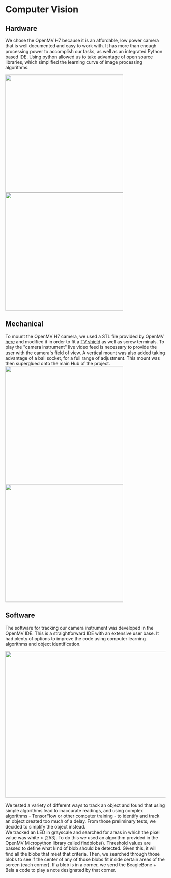 # Computer Vision  

## Hardware  
We chose the OpenMV H7 because it is an affordable, low power camera that is well documented and easy to work with. It has more than enough processing power to accomplish our tasks, as well as an integrated Python based IDE. Using python allowed us to take advantage of open source libraries, which simplified the learning curve of image processing algorithms.

<img src="https://github.com/neilkatahira/EE-Emerge-2020-Loopmaster/blob/master/pictures/openmvh7.png?raw=true" width="370"><img src="https://github.com/neilkatahira/EE-Emerge-2020-Loopmaster/blob/master/pictures/tvshield.png?raw=true" width="370">

## Mechanical  
To mount the OpenMV H7 camera, we used a STL file provided by OpenMV [here](https://openmv.io/collections/products/products/openmv-cam-h7-case) and modified it in order to fit a [TV shield](https://openmv.io/collections/products/products/tv-shield) as well as screw terminals. To play the "camera instrument" live video feed is necessary to provide the user with the camera's field of view. A vertical mount was also added taking advantage of a ball socket, for a full range of adjustment. This mount was then superglued onto the main Hub of the project.  
<img src="https://github.com/neilkatahira/EE-Emerge-2020-Loopmaster/blob/master/pictures/ballandsocket.png?raw=true" width="370"><img src="https://github.com/neilkatahira/EE-Emerge-2020-Loopmaster/blob/master/pictures/CameraModel.png?raw=true" width="370">

## Software  
The software for tracking our camera instrument was developed in the OpenMV IDE. This is a straightforward IDE with an extensive user base. It had plenty of options to improve the code using computer learning algorithms and object identification.

<p align="center">
  <img width="580" height="460" src="https://github.com/neilkatahira/EE-Emerge-2020-Loopmaster/blob/master/pictures/openmvide.png?raw=true">
</p>

We tested a variety of different ways to track an object and found that using simple algorithms lead to inaccurate readings, and using complex algorithms - TensorFlow or other computer training - to identify and track an object created too much of a delay. From those preliminary tests, we decided to simplify the object instead.  
We tracked an LED in grayscale and searched for areas in which the pixel value was white < [253]. To do this we used an algorithm provided in the OpenMV Micropython library called  findblobs(). Threshold values are passed to define what kind of blob should be detected. Given this, it will find all the blobs that meet that criteria. Then, we searched through those blobs to see if the center of any of those blobs fit inside certain areas of the screen (each corner). If a blob is in a corner, we send the BeagleBone + Bela a code to play a note designated by that corner.
